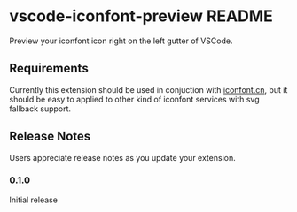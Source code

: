 # vscode-iconfont-preview README

Preview your iconfont icon right on the left gutter of VSCode.


## Requirements

Currently this extension should be used in conjuction with [iconfont.cn](iconfont.cn), but it should be easy to applied to other kind of iconfont services with svg fallback support.

## Release Notes

Users appreciate release notes as you update your extension.

### 0.1.0

Initial release

